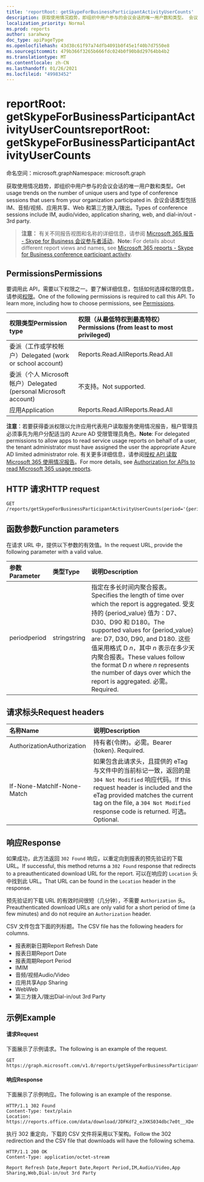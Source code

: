 ```yaml
---
title: 'reportRoot: getSkypeForBusinessParticipantActivityUserCounts'
description: 获取使用情况趋势，即组织中用户参与的会议会话的唯一用户数和类型。 会议会话类型包括 IM、音频/视频、应用共享、Web 和第三方拨入/拨出。
localization_priority: Normal
ms.prod: reports
author: sarahwxy
doc_type: apiPageType
ms.openlocfilehash: 43d38c61f97a74dfb4091b0f45e1f40b7d7550e8
ms.sourcegitcommit: 479b366f3265b666fdc024b0f90b8d29764bb4b2
ms.translationtype: MT
ms.contentlocale: zh-CN
ms.lasthandoff: 01/26/2021
ms.locfileid: "49983452"
---
```

# <a name="reportroot-getskypeforbusinessparticipantactivityusercounts"></a><span data-ttu-id="f9267-104">reportRoot: getSkypeForBusinessParticipantActivityUserCounts</span><span class="sxs-lookup"><span data-stu-id="f9267-104">reportRoot: getSkypeForBusinessParticipantActivityUserCounts</span></span>

<span data-ttu-id="f9267-105">命名空间：microsoft.graph</span><span class="sxs-lookup"><span data-stu-id="f9267-105">Namespace: microsoft.graph</span></span>

<span data-ttu-id="f9267-106">获取使用情况趋势，即组织中用户参与的会议会话的唯一用户数和类型。</span><span class="sxs-lookup"><span data-stu-id="f9267-106">Get usage trends on the number of unique users and type of conference sessions that users from your organization participated in.</span></span> <span data-ttu-id="f9267-107">会议会话类型包括 IM、音频/视频、应用共享、Web 和第三方拨入/拨出。</span><span class="sxs-lookup"><span data-stu-id="f9267-107">Types of conference sessions include IM, audio/video, application sharing, web, and dial-in/out - 3rd party.</span></span>

> <span data-ttu-id="f9267-108">**注意：** 有关不同报告视图和名称的详细信息，请参阅 [Microsoft 365 报告 - Skype for Business 会议参与者活动](https://support.office.com/client/Skype-for-Business-Online-conference-participant-activity-c3c89995-65dd-4715-9e38-bb244c742c6b)。</span><span class="sxs-lookup"><span data-stu-id="f9267-108">**Note:** For details about different report views and names, see [Microsoft 365 reports - Skype for Business conference participant activity](https://support.office.com/client/Skype-for-Business-Online-conference-participant-activity-c3c89995-65dd-4715-9e38-bb244c742c6b).</span></span>

## <a name="permissions"></a><span data-ttu-id="f9267-109">Permissions</span><span class="sxs-lookup"><span data-stu-id="f9267-109">Permissions</span></span>

<span data-ttu-id="f9267-p103">要调用此 API，需要以下权限之一。要了解详细信息，包括如何选择权限的信息，请参阅[权限](/graph/permissions-reference)。</span><span class="sxs-lookup"><span data-stu-id="f9267-p103">One of the following permissions is required to call this API. To learn more, including how to choose permissions, see [Permissions](/graph/permissions-reference).</span></span>

| <span data-ttu-id="f9267-112">权限类型</span><span class="sxs-lookup"><span data-stu-id="f9267-112">Permission type</span></span>                        | <span data-ttu-id="f9267-113">权限（从最低特权到最高特权）</span><span class="sxs-lookup"><span data-stu-id="f9267-113">Permissions (from least to most privileged)</span></span> |
| :------------------------------------- | :--------------------------------------- |
| <span data-ttu-id="f9267-114">委派（工作或学校帐户）</span><span class="sxs-lookup"><span data-stu-id="f9267-114">Delegated (work or school account)</span></span>     | <span data-ttu-id="f9267-115">Reports.Read.All</span><span class="sxs-lookup"><span data-stu-id="f9267-115">Reports.Read.All</span></span>                         |
| <span data-ttu-id="f9267-116">委派（个人 Microsoft 帐户）</span><span class="sxs-lookup"><span data-stu-id="f9267-116">Delegated (personal Microsoft account)</span></span> | <span data-ttu-id="f9267-117">不支持。</span><span class="sxs-lookup"><span data-stu-id="f9267-117">Not supported.</span></span>                           |
| <span data-ttu-id="f9267-118">应用</span><span class="sxs-lookup"><span data-stu-id="f9267-118">Application</span></span>                            | <span data-ttu-id="f9267-119">Reports.Read.All</span><span class="sxs-lookup"><span data-stu-id="f9267-119">Reports.Read.All</span></span>                         |

<span data-ttu-id="f9267-120">**注意**：若要获得委派权限以允许应用代表用户读取服务使用情况报告，租户管理员必须事先为用户分配适当的 Azure AD 受限管理员角色。</span><span class="sxs-lookup"><span data-stu-id="f9267-120">**Note**: For delegated permissions to allow apps to read service usage reports on behalf of a user, the tenant administrator must have assigned the user the appropriate Azure AD limited administrator role.</span></span> <span data-ttu-id="f9267-121">有关更多详细信息，请参阅[授权 API 读取 Microsoft 365 使用情况报告](/graph/reportroot-authorization)。</span><span class="sxs-lookup"><span data-stu-id="f9267-121">For more details, see [Authorization for APIs to read Microsoft 365 usage reports](/graph/reportroot-authorization).</span></span>

## <a name="http-request"></a><span data-ttu-id="f9267-122">HTTP 请求</span><span class="sxs-lookup"><span data-stu-id="f9267-122">HTTP request</span></span>


<!-- { "blockType": "ignored" } --> 

```http
GET /reports/getSkypeForBusinessParticipantActivityUserCounts(period='{period_value}')
```

## <a name="function-parameters"></a><span data-ttu-id="f9267-123">函数参数</span><span class="sxs-lookup"><span data-stu-id="f9267-123">Function parameters</span></span>

<span data-ttu-id="f9267-124">在请求 URL 中，提供以下参数的有效值。</span><span class="sxs-lookup"><span data-stu-id="f9267-124">In the request URL, provide the following parameter with a valid value.</span></span>

| <span data-ttu-id="f9267-125">参数</span><span class="sxs-lookup"><span data-stu-id="f9267-125">Parameter</span></span> | <span data-ttu-id="f9267-126">类型</span><span class="sxs-lookup"><span data-stu-id="f9267-126">Type</span></span>   | <span data-ttu-id="f9267-127">说明</span><span class="sxs-lookup"><span data-stu-id="f9267-127">Description</span></span>                              |
| :-------- | :----- | :--------------------------------------- |
| <span data-ttu-id="f9267-128">period</span><span class="sxs-lookup"><span data-stu-id="f9267-128">period</span></span>    | <span data-ttu-id="f9267-129">string</span><span class="sxs-lookup"><span data-stu-id="f9267-129">string</span></span> | <span data-ttu-id="f9267-130">指定在多长时间内聚合报表。</span><span class="sxs-lookup"><span data-stu-id="f9267-130">Specifies the length of time over which the report is aggregated.</span></span> <span data-ttu-id="f9267-131">受支持的 {period_value} 值为：D7、D30、D90 和 D180。</span><span class="sxs-lookup"><span data-stu-id="f9267-131">The supported values for {period_value} are: D7, D30, D90, and D180.</span></span> <span data-ttu-id="f9267-132">这些值采用格式 D *n*，其中 *n* 表示在多少天内聚合报表。</span><span class="sxs-lookup"><span data-stu-id="f9267-132">These values follow the format D *n* where *n* represents the number of days over which the report is aggregated.</span></span> <span data-ttu-id="f9267-133">必需。</span><span class="sxs-lookup"><span data-stu-id="f9267-133">Required.</span></span> |

## <a name="request-headers"></a><span data-ttu-id="f9267-134">请求标头</span><span class="sxs-lookup"><span data-stu-id="f9267-134">Request headers</span></span>

| <span data-ttu-id="f9267-135">名称</span><span class="sxs-lookup"><span data-stu-id="f9267-135">Name</span></span>          | <span data-ttu-id="f9267-136">说明</span><span class="sxs-lookup"><span data-stu-id="f9267-136">Description</span></span>                              |
| :------------ | :--------------------------------------- |
| <span data-ttu-id="f9267-137">Authorization</span><span class="sxs-lookup"><span data-stu-id="f9267-137">Authorization</span></span> | <span data-ttu-id="f9267-p106">持有者{令牌}。必需。</span><span class="sxs-lookup"><span data-stu-id="f9267-p106">Bearer {token}. Required.</span></span>                |
| <span data-ttu-id="f9267-140">If-None-Match</span><span class="sxs-lookup"><span data-stu-id="f9267-140">If-None-Match</span></span> | <span data-ttu-id="f9267-141">如果包含此请求头，且提供的 eTag 与文件中的当前标记一致，返回的是 `304 Not Modified` 响应代码。</span><span class="sxs-lookup"><span data-stu-id="f9267-141">If this request header is included and the eTag provided matches the current tag on the file, a `304 Not Modified` response code is returned.</span></span> <span data-ttu-id="f9267-142">可选。</span><span class="sxs-lookup"><span data-stu-id="f9267-142">Optional.</span></span> |

## <a name="response"></a><span data-ttu-id="f9267-143">响应</span><span class="sxs-lookup"><span data-stu-id="f9267-143">Response</span></span>

<span data-ttu-id="f9267-144">如果成功，此方法返回 `302 Found` 响应，以重定向到报表的预先验证的下载 URL。</span><span class="sxs-lookup"><span data-stu-id="f9267-144">If successful, this method returns a `302 Found` response that redirects to a preauthenticated download URL for the report.</span></span> <span data-ttu-id="f9267-145">可以在响应的 `Location` 头中找到此 URL。</span><span class="sxs-lookup"><span data-stu-id="f9267-145">That URL can be found in the `Location` header in the response.</span></span>

<span data-ttu-id="f9267-146">预先验证的下载 URL 的有效时间很短（几分钟），不需要 `Authorization` 头。</span><span class="sxs-lookup"><span data-stu-id="f9267-146">Preauthenticated download URLs are only valid for a short period of time (a few minutes) and do not require an `Authorization` header.</span></span>

<span data-ttu-id="f9267-147">CSV 文件包含下面的列标题。</span><span class="sxs-lookup"><span data-stu-id="f9267-147">The CSV file has the following headers for columns.</span></span>

- <span data-ttu-id="f9267-148">报表刷新日期</span><span class="sxs-lookup"><span data-stu-id="f9267-148">Report Refresh Date</span></span>
- <span data-ttu-id="f9267-149">报表日期</span><span class="sxs-lookup"><span data-stu-id="f9267-149">Report Date</span></span>
- <span data-ttu-id="f9267-150">报表周期</span><span class="sxs-lookup"><span data-stu-id="f9267-150">Report Period</span></span>
- <span data-ttu-id="f9267-151">IM</span><span class="sxs-lookup"><span data-stu-id="f9267-151">IM</span></span>
- <span data-ttu-id="f9267-152">音频/视频</span><span class="sxs-lookup"><span data-stu-id="f9267-152">Audio/Video</span></span>
- <span data-ttu-id="f9267-153">应用共享</span><span class="sxs-lookup"><span data-stu-id="f9267-153">App Sharing</span></span>
- <span data-ttu-id="f9267-154">Web</span><span class="sxs-lookup"><span data-stu-id="f9267-154">Web</span></span>
- <span data-ttu-id="f9267-155">第三方拨入/拨出</span><span class="sxs-lookup"><span data-stu-id="f9267-155">Dial-in/out 3rd Party</span></span>

## <a name="example"></a><span data-ttu-id="f9267-156">示例</span><span class="sxs-lookup"><span data-stu-id="f9267-156">Example</span></span>

#### <a name="request"></a><span data-ttu-id="f9267-157">请求</span><span class="sxs-lookup"><span data-stu-id="f9267-157">Request</span></span>

<span data-ttu-id="f9267-158">下面展示了示例请求。</span><span class="sxs-lookup"><span data-stu-id="f9267-158">The following is an example of the request.</span></span>


<!--{
  "blockType": "ignored",
  "isComposable": true,
  "name": "reportroot_getskypeforbusinessparticipantactivityusercounts"
}-->

```msgraph-interactive
GET https://graph.microsoft.com/v1.0/reports/getSkypeForBusinessParticipantActivityUserCounts(period='D7')
```


#### <a name="response"></a><span data-ttu-id="f9267-159">响应</span><span class="sxs-lookup"><span data-stu-id="f9267-159">Response</span></span>

<span data-ttu-id="f9267-160">下面展示了示例响应。</span><span class="sxs-lookup"><span data-stu-id="f9267-160">The following is an example of the response.</span></span>

<!-- {
  "blockType": "response",
  "truncated": true,
  "@odata.type": "microsoft.graph.report"
} -->

```http
HTTP/1.1 302 Found
Content-Type: text/plain
Location: https://reports.office.com/data/download/JDFKdf2_eJXKS034dbc7e0t__XDe
```

<span data-ttu-id="f9267-161">执行 302 重定向，下载的 CSV 文件将采用以下架构。</span><span class="sxs-lookup"><span data-stu-id="f9267-161">Follow the 302 redirection and the CSV file that downloads will have the following schema.</span></span>

<!-- { "blockType": "ignored" } --> 

```http
HTTP/1.1 200 OK
Content-Type: application/octet-stream

Report Refresh Date,Report Date,Report Period,IM,Audio/Video,App Sharing,Web,Dial-in/out 3rd Party
```
<!-- uuid: 8fcb5dbc-d5aa-4681-8e31-b001d5168d79 
2015-10-25 14:57:30 UTC -->
<!-- {
  "type": "#page.annotation",
  "description": "Example",
  "keywords": "",
  "section": "documentation",
  "tocPath": "",
  "suppressions": [
  ]
}-->

